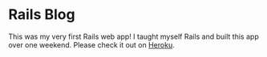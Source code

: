 # Rails Blog

This was my very first Rails web app! I taught myself Rails and built this app over one weekend. Please check it out on [Heroku](http://dbc-barking-blog.herokuapp.com/).
